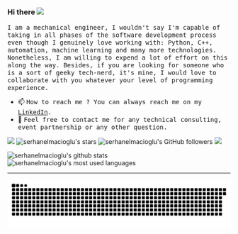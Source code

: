 ### Hi there <img src="https://media.giphy.com/media/hvRJCLFzcasrR4ia7z/giphy.gif" width="25px">
<samp>I am a mechanical engineer, I wouldn't say I'm capable of taking in all phases of the software development process even though I genuinely love working with: Python, C++, automation, machine learning and many more technologies. Nonetheless, I am willing to expend a lot of effort on this along the way. Besides, if you are looking for someone who is a sort of geeky tech-nerd, it's mine, I would love to collaborate with you whatever your level of programming experience.</samp>

- 📫 <samp>How to reach me ? You can always reach me on my [LinkedIn](https://www.linkedin.com/in/serhanbaranelmacioglu/).</samp>
- 💬 <samp>Feel free to contact me for any technical consulting, event partnership or any other question.</samp>
    
[![](https://img.shields.io/badge/linkedin-%230077B5.svg?&style=for-the-badge&logo=linkedin&logoColor=white)](https://www.linkedin.com/in/serhanbaranelmacioglu)
![serhanelmacioglu's stars](https://img.shields.io/github/stars/serhanelmacioglu?style=social)
![serhanelmacioglu's GitHub followers](https://img.shields.io/github/followers/serhanelmacioglu?style=social)
<a href="https://github.com/serhanelmacioglu/github-profile-views-counter">
    <img src="https://komarev.com/ghpvc/?username=serhanelmacioglu">
</a>

![serhanelmacioglu's github stats](https://github-readme-stats.vercel.app/api?username=serhanelmacioglu)
![serhanelmacioglu's most used languages](https://github-readme-stats.vercel.app/api/top-langs/?username=serhanelmacioglu&layout=compact&hide=html)

<hr>
<p align="center">
  <img src="https://github.com/serhanelmacioglu/serhanelmacioglu/raw/output/github-contribution-grid-snake.svg" alt="snake"></center>
